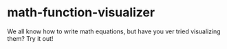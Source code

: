 # math-function-visualizer

We all know how to write math equations, but have you ver tried visualizing them? Try it out!
